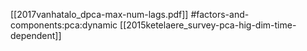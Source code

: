 [[2017vanhatalo_dpca-max-num-lags.pdf]]
#factors-and-components:pca:dynamic
[[2015ketelaere_survey-pca-hig-dim-time-dependent]]
